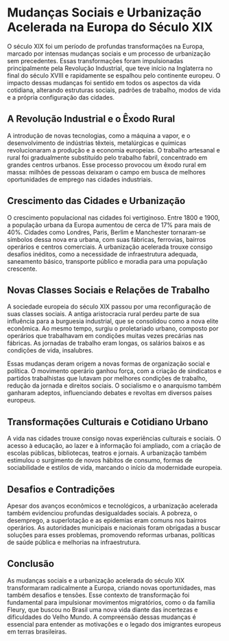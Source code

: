 # Mudanças Sociais e Urbanização Acelerada na Europa do Século XIX

O século XIX foi um período de profundas transformações na Europa, marcado por intensas mudanças sociais e um processo de urbanização sem precedentes. Essas transformações foram impulsionadas principalmente pela Revolução Industrial, que teve início na Inglaterra no final do século XVIII e rapidamente se espalhou pelo continente europeu. O impacto dessas mudanças foi sentido em todos os aspectos da vida cotidiana, alterando estruturas sociais, padrões de trabalho, modos de vida e a própria configuração das cidades.

## A Revolução Industrial e o Êxodo Rural

A introdução de novas tecnologias, como a máquina a vapor, e o desenvolvimento de indústrias têxteis, metalúrgicas e químicas revolucionaram a produção e a economia europeias. O trabalho artesanal e rural foi gradualmente substituído pelo trabalho fabril, concentrado em grandes centros urbanos. Esse processo provocou um êxodo rural em massa: milhões de pessoas deixaram o campo em busca de melhores oportunidades de emprego nas cidades industriais.

## Crescimento das Cidades e Urbanização

O crescimento populacional nas cidades foi vertiginoso. Entre 1800 e 1900, a população urbana da Europa aumentou de cerca de 17% para mais de 40%. Cidades como Londres, Paris, Berlim e Manchester tornaram-se símbolos dessa nova era urbana, com suas fábricas, ferrovias, bairros operários e centros comerciais. A urbanização acelerada trouxe consigo desafios inéditos, como a necessidade de infraestrutura adequada, saneamento básico, transporte público e moradia para uma população crescente.

## Novas Classes Sociais e Relações de Trabalho

A sociedade europeia do século XIX passou por uma reconfiguração de suas classes sociais. A antiga aristocracia rural perdeu parte de sua influência para a burguesia industrial, que se consolidou como a nova elite econômica. Ao mesmo tempo, surgiu o proletariado urbano, composto por operários que trabalhavam em condições muitas vezes precárias nas fábricas. As jornadas de trabalho eram longas, os salários baixos e as condições de vida, insalubres.

Essas mudanças deram origem a novas formas de organização social e política. O movimento operário ganhou força, com a criação de sindicatos e partidos trabalhistas que lutavam por melhores condições de trabalho, redução da jornada e direitos sociais. O socialismo e o anarquismo também ganharam adeptos, influenciando debates e revoltas em diversos países europeus.

## Transformações Culturais e Cotidiano Urbano

A vida nas cidades trouxe consigo novas experiências culturais e sociais. O acesso à educação, ao lazer e à informação foi ampliado, com a criação de escolas públicas, bibliotecas, teatros e jornais. A urbanização também estimulou o surgimento de novos hábitos de consumo, formas de sociabilidade e estilos de vida, marcando o início da modernidade europeia.

## Desafios e Contradições

Apesar dos avanços econômicos e tecnológicos, a urbanização acelerada também evidenciou profundas desigualdades sociais. A pobreza, o desemprego, a superlotação e as epidemias eram comuns nos bairros operários. As autoridades municipais e nacionais foram obrigadas a buscar soluções para esses problemas, promovendo reformas urbanas, políticas de saúde pública e melhorias na infraestrutura.

## Conclusão

As mudanças sociais e a urbanização acelerada do século XIX transformaram radicalmente a Europa, criando novas oportunidades, mas também desafios e tensões. Esse contexto de transformação foi fundamental para impulsionar movimentos migratórios, como o da família Fleury, que buscou no Brasil uma nova vida diante das incertezas e dificuldades do Velho Mundo. A compreensão dessas mudanças é essencial para entender as motivações e o legado dos imigrantes europeus em terras brasileiras.